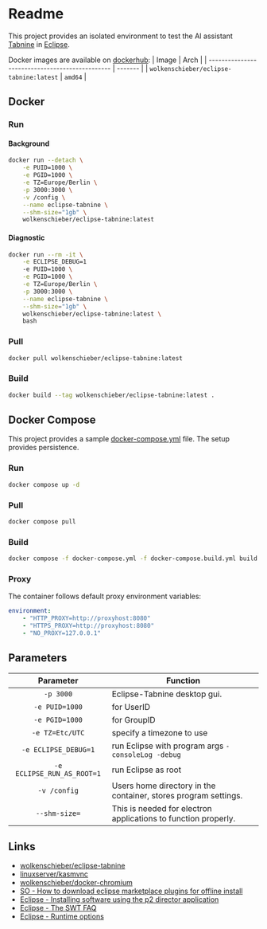 # Readme

This project provides an isolated environment to test the AI assistant [Tabnine](https://www.tabnine.com/) in [Eclipse](https://www.eclipse.org/). 

Docker images are available on [dockerhub](https://hub.docker.com/r/wolkenschieber/eclipse-tabnine):
| Image                                           | Arch    |
| ----------------------------------------------- | ------- |
| `wolkenschieber/eclipse-tabnine:latest`         | `amd64` |

## Docker

### Run 

#### Background

```sh
docker run --detach \
    -e PUID=1000 \
    -e PGID=1000 \
    -e TZ=Europe/Berlin \
    -p 3000:3000 \
    -v /config \
    --name eclipse-tabnine \
    --shm-size="1gb" \
    wolkenschieber/eclipse-tabnine:latest
```
#### Diagnostic

```sh
docker run --rm -it \
    -e ECLIPSE_DEBUG=1
    -e PUID=1000 \
    -e PGID=1000 \
    -e TZ=Europe/Berlin \
    -p 3000:3000 \
    --name eclipse-tabnine \
    --shm-size="1gb" \
    wolkenschieber/eclipse-tabnine:latest \
    bash
```
### Pull

```sh
docker pull wolkenschieber/eclipse-tabnine:latest
```
### Build

```sh
docker build --tag wolkenschieber/eclipse-tabnine:latest .
```

## Docker Compose

This project provides a sample [docker-compose.yml](https://github.com/wolkenschieber/eclipse-tabnine/blob/master/docker-compose.yml) file. The setup provides persistence.

### Run

```sh
docker compose up -d
```
### Pull

```sh
docker compose pull
```
### Build

```sh
docker compose -f docker-compose.yml -f docker-compose.build.yml build
```
### Proxy

The container follows default proxy environment variables:
```yaml
environment:
    - "HTTP_PROXY=http://proxyhost:8080"
    - "HTTPS_PROXY=http://proxyhost:8080"      
    - "NO_PROXY=127.0.0.1"
```
## Parameters

| Parameter | Function |
| :----: | --- |
| `-p 3000` | Eclipse-Tabnine desktop gui. |
| `-e PUID=1000` | for UserID |
| `-e PGID=1000` | for GroupID |
| `-e TZ=Etc/UTC` | specify a timezone to use |
| `-e ECLIPSE_DEBUG=1` | run Eclipse with program args `-consoleLog -debug` |
| `-e ECLIPSE_RUN_AS_ROOT=1` | run Eclipse as root |
| `-v /config` | Users home directory in the container, stores program settings. |
| `--shm-size=` | This is needed for electron applications to function properly. |

## Links

* [wolkenschieber/eclipse-tabnine](https://hub.docker.com/r/wolkenschieber/eclipse-tabnine)
* [linuxserver/kasmvnc](https://github.com/linuxserver/docker-baseimage-kasmvnc)
* [wolkenschieber/docker-chromium](https://github.com/wolkenschieber/docker-chromium/tree/master)
* [SO - How to download eclipse marketplace plugins for offline install](https://stackoverflow.com/questions/70746838/how-to-download-eclipse-marketplace-plugins-for-offline-install)
* [Eclipse - Installing software using the p2 director application](https://help.eclipse.org/latest/index.jsp?topic=/org.eclipse.platform.doc.isv/guide/p2_director.html)
* [Eclipse - The SWT FAQ](https://www.eclipse.org/swt/faq.php#browserlinux)
* [Eclipse - Runtime options](https://help.eclipse.org/latest/index.jsp?topic=%2Forg.eclipse.platform.doc.isv%2Freference%2Fmisc%2Fruntime-options.html)
